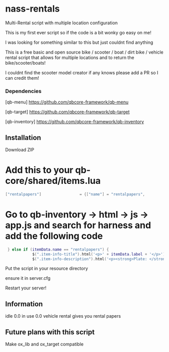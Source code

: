 # nass-rentals
Multi-Rental script with multiple location configuration

This is my first ever script so if the code is a bit wonky go easy on me!

I was looking for something similar to this but just couldnt find anything 

This is a free basic and open source bike / scooter / boat / dirt bike / vehicle rental script that allows for multiple locations and to return the bike/scooter/boats!  

I couldnt find the scooter model creator if any knows please add a PR so I can credit them!

### Dependencies
[qb-menu] https://github.com/qbcore-framework/qb-menu

[qb-target] https://github.com/qbcore-framework/qb-target

[qb-inventory] https://github.com/qbcore-framework/qb-inventory 



## Installation

Download ZIP

# Add this to your qb-core/shared/items.lua
```lua
["rentalpapers"]				 = {["name"] = "rentalpapers", 					["label"] = "Rental Papers", 			["weight"] = 50, 		["type"] = "item", 		["image"] = "rentalpapers.png", 		["unique"] = true, 		["useable"] = false, 	["shouldClose"] = false, 	["combinable"] = nil, 	["description"] = "Rental Papers."},```
```
# Go to qb-inventory -> html -> js -> app.js and search for harness and add the following code
```lua
 } else if (itemData.name == "rentalpapers") {
            $(".item-info-title").html('<p>' + itemData.label + '</p>')
            $(".item-info-description").html('<p><strong>Plate: </strong><span>'+ itemData.info.label + '</span></p>');
```
Put the script in your resource directory 

ensure it in server.cfg

Restart your server! 



## Information
idle 0.0 in use 0.0
vehicle rental gives you rental papers


## Future plans with this script
Make ox_lib and ox_target compatible 
